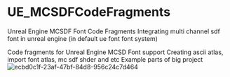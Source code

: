 # UE_MCSDFCodeFragments
Unreal Engine MCSDF Font Code Fragments
Integrating multi channel sdf font in unreal engine (in default ue font font system)

Code fragments for Unreal Engine MCSD Font support
Creating ascii atlas, import font atlas, mc sdf shder and etc
Example parts of big project
![ecbd0c1f-23af-47bf-84d8-956c24c7d464](https://user-images.githubusercontent.com/98525797/151350960-12770c32-0245-4b61-82f8-d5abb87acf06.jpg)
